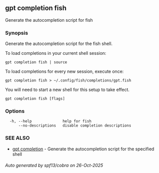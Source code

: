 ## gpt completion fish

Generate the autocompletion script for fish

### Synopsis

Generate the autocompletion script for the fish shell.

To load completions in your current shell session:

	gpt completion fish | source

To load completions for every new session, execute once:

	gpt completion fish > ~/.config/fish/completions/gpt.fish

You will need to start a new shell for this setup to take effect.


```
gpt completion fish [flags]
```

### Options

```
  -h, --help              help for fish
      --no-descriptions   disable completion descriptions
```

### SEE ALSO

* [gpt completion](gpt_completion.md)	 - Generate the autocompletion script for the specified shell

###### Auto generated by spf13/cobra on 26-Oct-2025
